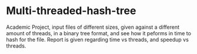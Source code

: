 # Multi-threaded-hash-tree
Academic Project, input files of different sizes, given against a different amount of threads, in a binary tree format, and see how it peforms in time to hash for the file. Report is given regarding time vs threads, and speedup vs threads.
